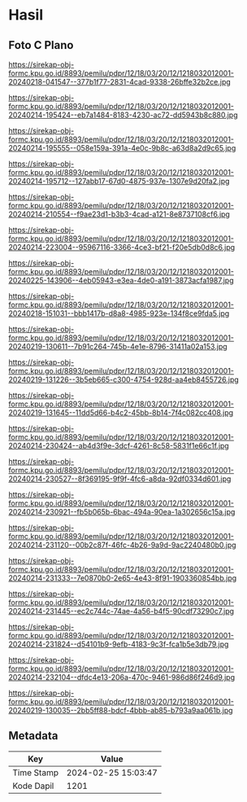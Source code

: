 # Hasil

## Foto C Plano

https://sirekap-obj-formc.kpu.go.id/8893/pemilu/pdpr/12/18/03/20/12/1218032012001-20240218-041547--377b1f77-2831-4cad-9338-26bffe32b2ce.jpg

https://sirekap-obj-formc.kpu.go.id/8893/pemilu/pdpr/12/18/03/20/12/1218032012001-20240214-195424--eb7a1484-8183-4230-ac72-dd5943b8c880.jpg

https://sirekap-obj-formc.kpu.go.id/8893/pemilu/pdpr/12/18/03/20/12/1218032012001-20240214-195555--058e159a-391a-4e0c-9b8c-a63d8a2d9c65.jpg

https://sirekap-obj-formc.kpu.go.id/8893/pemilu/pdpr/12/18/03/20/12/1218032012001-20240214-195712--127abb17-67d0-4875-937e-1307e9d20fa2.jpg

https://sirekap-obj-formc.kpu.go.id/8893/pemilu/pdpr/12/18/03/20/12/1218032012001-20240214-210554--f9ae23d1-b3b3-4cad-a121-8e8737108cf6.jpg

https://sirekap-obj-formc.kpu.go.id/8893/pemilu/pdpr/12/18/03/20/12/1218032012001-20240214-223004--95967116-3366-4ce3-bf21-f20e5db0d8c6.jpg

https://sirekap-obj-formc.kpu.go.id/8893/pemilu/pdpr/12/18/03/20/12/1218032012001-20240225-143906--4eb05943-e3ea-4de0-a191-3873acfa1987.jpg

https://sirekap-obj-formc.kpu.go.id/8893/pemilu/pdpr/12/18/03/20/12/1218032012001-20240218-151031--bbb1417b-d8a8-4985-923e-134f8ce9fda5.jpg

https://sirekap-obj-formc.kpu.go.id/8893/pemilu/pdpr/12/18/03/20/12/1218032012001-20240219-130611--7b91c264-745b-4e1e-8796-31411a02a153.jpg

https://sirekap-obj-formc.kpu.go.id/8893/pemilu/pdpr/12/18/03/20/12/1218032012001-20240219-131226--3b5eb665-c300-4754-928d-aa4eb8455726.jpg

https://sirekap-obj-formc.kpu.go.id/8893/pemilu/pdpr/12/18/03/20/12/1218032012001-20240219-131645--11dd5d66-b4c2-45bb-8b14-7f4c082cc408.jpg

https://sirekap-obj-formc.kpu.go.id/8893/pemilu/pdpr/12/18/03/20/12/1218032012001-20240214-230424--ab4d3f9e-3dcf-4261-8c58-5831f1e66c1f.jpg

https://sirekap-obj-formc.kpu.go.id/8893/pemilu/pdpr/12/18/03/20/12/1218032012001-20240214-230527--8f369195-9f9f-4fc6-a8da-92df0334d601.jpg

https://sirekap-obj-formc.kpu.go.id/8893/pemilu/pdpr/12/18/03/20/12/1218032012001-20240214-230921--fb5b065b-6bac-494a-90ea-1a302656c15a.jpg

https://sirekap-obj-formc.kpu.go.id/8893/pemilu/pdpr/12/18/03/20/12/1218032012001-20240214-231120--00b2c87f-46fc-4b26-9a9d-9ac2240480b0.jpg

https://sirekap-obj-formc.kpu.go.id/8893/pemilu/pdpr/12/18/03/20/12/1218032012001-20240214-231333--7e0870b0-2e65-4e43-8f91-1903360854bb.jpg

https://sirekap-obj-formc.kpu.go.id/8893/pemilu/pdpr/12/18/03/20/12/1218032012001-20240214-231445--ec2c744c-74ae-4a56-b4f5-90cdf73290c7.jpg

https://sirekap-obj-formc.kpu.go.id/8893/pemilu/pdpr/12/18/03/20/12/1218032012001-20240214-231824--d54101b9-9efb-4183-9c3f-fca1b5e3db79.jpg

https://sirekap-obj-formc.kpu.go.id/8893/pemilu/pdpr/12/18/03/20/12/1218032012001-20240214-232104--dfdc4e13-206a-470c-9461-986d86f246d9.jpg

https://sirekap-obj-formc.kpu.go.id/8893/pemilu/pdpr/12/18/03/20/12/1218032012001-20240219-130035--2bb5ff88-bdcf-4bbb-ab85-b793a9aa061b.jpg


## Metadata

| Key        | Value               |
| ---------- | ------------------- |
| Time Stamp | 2024-02-25 15:03:47 |
| Kode Dapil | 1201                |



